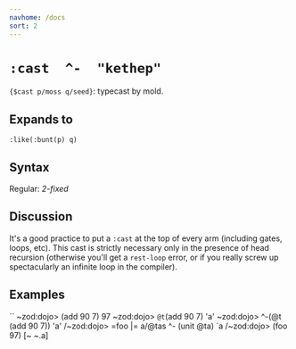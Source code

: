 ```yaml
---
navhome: /docs
sort: 2
---
```


# `:cast  ^-  "kethep"`

`{$cast p/moss q/seed}`: typecast by mold.

## Expands to

```
:like(:bunt(p) q)
```

## Syntax

Regular: *2-fixed*

## Discussion

It's a good practice to put a `:cast` at the top of every arm
(including gates, loops, etc).  This cast is strictly necessary
only in the presence of head recursion (otherwise you'll get a
`rest-loop` error, or if you really screw up spectacularly an 
infinite loop in the compiler).

## Examples

``
~zod:dojo> (add 90 7)
97
~zod:dojo> `@t`(add 90 7)
'a'
~zod:dojo> ^-(@t (add 90 7))
'a'
/~zod:dojo> =foo  |=  a/@tas
                  ^-  (unit @ta)
                  `a
/~zod:dojo> (foo 97)
[~ ~.a]
```
